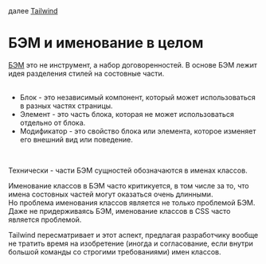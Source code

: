 <div>
далее
<a href="06.md">
Tailwind
</a>
</div>

<h1>БЭМ и именование в целом</h1>

<div>
<a href="https://ru.bem.info/methodology/">БЭМ</a> это не инструмент, а набор договоренностей.
В основе БЭМ лежит идея разделения стилей на состовные части.
</div>

<br/>

<ul>
<li>
Блок - это независимый компонент, который может использоваться в разных частях страницы.
</li>
<li>
Элемент - это часть блока, которая не может использоваться отдельно от блока.
</li>
<li>
Модификатор - это свойство блока или элемента, которое изменяет его внешний вид или поведение.
</li>
</ul>

<br/>

<p>
Технически - части БЭМ сущностей обозначаются в именах классов.
</p>

<p>
Именование классов в БЭМ часто критикуется, в том числе за то, что имена состовных частей могут оказаться очень длинными.
<br/>
Но проблема именования классов является не только проблемой БЭМ.
Даже не придерживаясь БЭМ, именование классов в CSS часто является проблемой.
</p>

<p>
Tailwind пересматривает и этот аспект, предлагая разработчику вообще не тратить время на изобретение (иногда и согласование, если внутри большой команды со строгими требованиями) имен классов.
</p>

